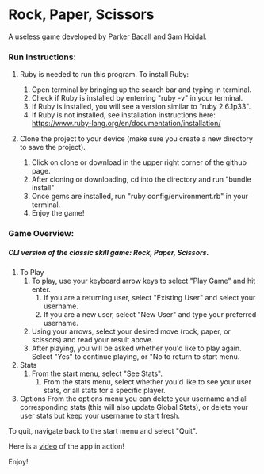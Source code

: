 
# Rock, Paper, Scissors
A useless game developed by Parker Bacall and Sam Hoidal.


### Run Instructions:

1. Ruby is needed to run this program. To install Ruby:
    1. Open terminal by bringing up the search bar and typing in terminal.
    1. Check if Ruby is installed by enterring "ruby -v" in your terminal. 
    1. If Ruby is installed, you will see a version similar to “ruby 2.6.1p33". 
    1. If Ruby is not installed, see installation instructions here: https://www.ruby-lang.org/en/documentation/installation/

1. Clone the project to your device (make sure you create a new directory to save the project).
    1. Click on clone or download in the upper right corner of the github page.
    1. After cloning or downloading, cd into the directory and run "bundle install" 
    1. Once gems are installed, run "ruby config/environment.rb" in your terminal.
    1. Enjoy the game!

### Game Overview:
##### CLI version of the classic skill game: Rock, Paper, Scissors.

1. To Play
    1. To play, use your keyboard arrow keys to select "Play Game" and hit enter. 
        1. If you are a returning user, select "Existing User" and select your username. 
        1. If you are a new user, select "New User" and type your preferred username. 
    1. Using your arrows, select your desired move (rock, paper, or scissors) and read your result above.
    1. After playing, you will be asked whether you'd like to play again. Select "Yes" to continue playing, or "No to return to start menu.
1. Stats
    1. From the start menu, select "See Stats".
        1. From the stats menu, select whether you'd like to see your user stats, or all stats for a specific player.
1. Options
From the options menu you can delete your username and all corresponding stats (this will also update Global Stats), or delete your user stats but keep your username to start fresh. 

To quit, navigate back to the start menu and select "Quit".

Here is a [video](https://www.youtube.com/watch?v=F1MYVnMCRVM&feature=youtu.be "Rock, Paper, Scissors") of the app in action!

Enjoy!



